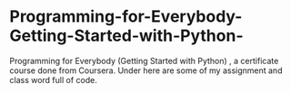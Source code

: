 # Programming-for-Everybody-Getting-Started-with-Python-
Programming for Everybody (Getting Started with Python) , a certificate course done from Coursera. Under here are some of my assignment and class word full of code.
